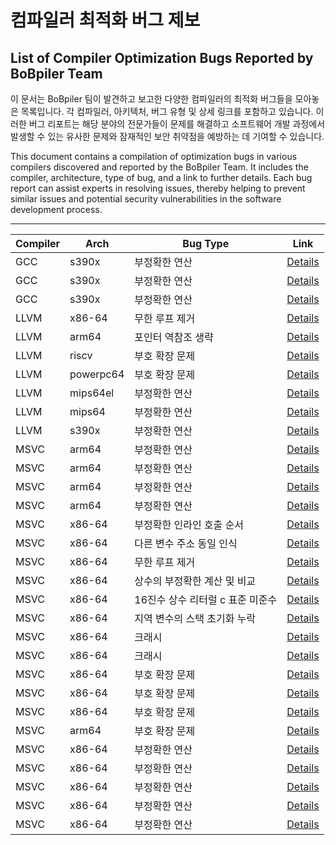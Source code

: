 # 컴파일러 최적화 버그 제보
## List of Compiler Optimization Bugs Reported by BoBpiler Team

이 문서는 BoBpiler 팀이 발견하고 보고한 다양한 컴파일러의 최적화 버그들을 모아놓은 목록입니다. 각 컴파일러, 아키텍처, 버그 유형 및 상세 링크를 포함하고 있습니다. 이러한 버그 리포트는 해당 분야의 전문가들이 문제를 해결하고 소프트웨어 개발 과정에서 발생할 수 있는 유사한 문제와 잠재적인 보안 취약점을 예방하는 데 기여할 수 있습니다.

This document contains a compilation of optimization bugs in various compilers discovered and reported by the BoBpiler Team. It includes the compiler, architecture, type of bug, and a link to further details. Each bug report can assist experts in resolving issues, thereby helping to prevent similar issues and potential security vulnerabilities in the software development process.

---
| Compiler | Arch | Bug Type | Link |
| --- | --- | --------------------------- | ---- |
| GCC | s390x |     부정확한 연산    | [Details](https://gcc.gnu.org/bugzilla/show_bug.cgi?id=112112) |
| GCC | s390x |     부정확한 연산    | [Details](https://gcc.gnu.org/bugzilla/show_bug.cgi?id=112274) |
| GCC | s390x |     부정확한 연산    | [Details](https://gcc.gnu.org/bugzilla/show_bug.cgi?id=112329) |
| LLVM | x86-64 |   무한 루프 제거    | [Details](https://github.com/llvm/llvm-project/issues/66307) |
| LLVM | arm64 |    포인터 역참조 생략   | [Details](https://github.com/llvm/llvm-project/issues/69294) |
| LLVM | riscv |    부호 확장 문제   | [Details](https://github.com/llvm/llvm-project/issues/68855) |
| LLVM | powerpc64 |    부호 확장 문제   | [Details](https://github.com/llvm/llvm-project/issues/71030) |
| LLVM | mips64el |     부정확한 연산    | [Details](https://github.com/llvm/llvm-project/issues/69328) |
| LLVM | mips64 |   부정확한 연산    | [Details](https://github.com/llvm/llvm-project/issues/70495) |
| LLVM | s390x |    부정확한 연산    | [Details](https://github.com/llvm/llvm-project/issues/72018) |
| MSVC | arm64 |    부정확한 연산    | [Details](https://developercommunity.visualstudio.com/t/C-ARM64-Optimization-Bug/10503910) |
| MSVC | arm64 |    부정확한 연산    | [Details](https://developercommunity.visualstudio.com/t/Inconsistent-Outputs-in-ARM64-C-Progra/10505191) |
| MSVC | arm64 |    부정확한 연산    | [Details](https://developercommunity.visualstudio.com/t/ARM64-MSVC-Compiler-Optimization-Leads-t/10508262) |
| MSVC | arm64 |    부정확한 연산    | [Details](https://developercommunity.visualstudio.com/t/MSVC-ARM64-Compiler-Incorrectly-Optimize/10510611) |
| MSVC | x86-64 |   부정확한 인라인 호출 순서    | [Details](https://developercommunity.visualstudio.com/t/O1-Optimization-Leads-to-Incorrect-Funct/10469220?sort=newest) |
| MSVC | x86-64 |   다른 변수 주소 동일 인식     | [Details](https://developercommunity.visualstudio.com/t/Memory-reference-error-due-to-excessive/10477735?sort=newest&page=1) |
| MSVC | x86-64 |   무한 루프 제거   | [Details](https://developercommunity.visualstudio.com/t/Optimization-Levels-O1-O2-Ox-Incorrect/10478781?sort=newest) |
| MSVC | x86-64 |   상수의 부정확한 계산 및 비교     | [Details](https://developercommunity.visualstudio.com/t/Incorrectly-compiled-comparison-and-cons/10480723?sort=newest) |
| MSVC | x86-64 |   16진수 상수 리터럴 c 표준 미준수     | [Details](https://developercommunity.visualstudio.com/t/cl-Compiler-Misinterprets-Hexadecimal-Li/10483175) |
| MSVC | x86-64 |   지역 변수의 스택 초기화 누락     | [Details](https://developercommunity.visualstudio.com/t/Function-pointer-address-comparison-erro/10485960?sort=newest) |
| MSVC | x86-64 |   크래시   | [Details](https://developercommunity.visualstudio.com/t/Internal-Compiler-Error-with-for-loop-an/10486573) |
| MSVC | x86-64 |   크래시   | [Details](https://developercommunity.visualstudio.com/t/fatal-error-C1001:-Internal-Compiler-Err/10485991?sort=newest) |
| MSVC | x86-64 |   부호 확장 문제   | [Details](https://developercommunity.visualstudio.com/t/Signed-variable-value-extended-in-an-uns/10478879?sort=newest&q=Signed+variable+value+extended+in+an+unsigned+manner&page=3) |
| MSVC | x86-64 |   부호 확장 문제   | [Details](https://developercommunity.visualstudio.com/t/Incorrect-unsigned-extension-when-upcast/10481317?sort=newest) |
| MSVC | x86-64 | 부호 확장 문제 | [Details](https://developercommunity.visualstudio.com/t/Impact-of-printf-on-CL-Compiler-Optimiza/10481033?sort=newest) |
| MSVC | arm64 |    부호 확장 문제   | [Details](https://developercommunity.visualstudio.com/t/Incorrect-Assembly-Code-Generated-with-/10506096) |
| MSVC | x86-64 |   부정확한 연산    | [Details](https://developercommunity.visualstudio.com/t/O2-and-Ox-Optimizations-Result-in-Incorr/10476654?sort=newest) |
| MSVC | x86-64 |   부정확한 연산    | [Details](https://developercommunity.visualstudio.com/t/Integer-overflow-due-to-optimization-in/10478835?sort=newest) |
| MSVC | x86-64 |   부정확한 연산    | [Details](https://developercommunity.visualstudio.com/t/Comparison-of-incorrect-register-values/10480763?sort=newest) |
| MSVC | x86-64 |   부정확한 연산    | [Details](https://developercommunity.visualstudio.com/t/It-optimizes-the-and-operation-into-x/10481313) |
| MSVC | x86-64 |   부정확한 연산    | [Details](https://developercommunity.visualstudio.com/t/Compiler-bug-causing-unknown-behavior/10481332?sort=newest) |